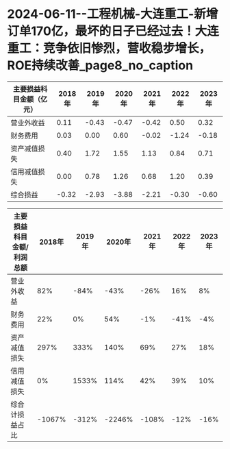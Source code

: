 # 2024-06-11--工程机械-大连重工-新增订单170亿，最坏的日子已经过去！大连重工：竞争依旧惨烈，营收稳步增长，ROE持续改善_page8_no_caption

| 主要损益科目金额（亿元） | 2018年 | 2019年 | 2020年 | 2021年 | 2022年 | 2023年 |
| --- | --- | --- | --- | --- | --- | --- |
| 营业外收益 | 0.11 | -0.43 | -0.47 | -0.42 | 0.50 | 0.32 |
| 财务费用 | 0.03 | 0.00 | 0.60 | -0.02 | -1.24 | -0.18 |
| 资产减值损失 | 0.40 | 1.72 | 1.55 | 1.13 | 0.84 | 0.71 |
| 信用减值损失 | 0.00 | 0.78 | 1.26 | 0.68 | 1.20 | 0.39 |
| 综合损益 | -0.32 | -2.93 | -3.88 | -2.21 | -0.30 | -0.60 |

| 主要损益科目金额/利润总额 | 2018年 | 2019年 | 2020年 | 2021年 | 2022年 | 2023年 |
| --- | --- | --- | --- | --- | --- | --- |
| 营业外收益 | 82% | -84% | -43% | -26% | 16% | 8% |
| 财务费用 | 22% | 0% | 54% | -1% | -41% | -4% |
| 资产减值损失 | 297% | 333% | 140% | 69% | 27% | 18% |
| 信用减值损失 | 0% | 1533% | 114% | 42% | 39% | 10% |
| 综合计损益占比 | -1067% | -312% | -2246% | -108% | -12% | -16% |